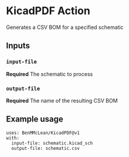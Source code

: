 # KicadPDF Action

Generates a CSV BOM for a specified schematic

## Inputs

### `input-file`

**Required** The schematic to process

### `output-file`

**Required** The name of the resulting CSV BOM

## Example usage
```
uses: BenMMcLean/KicadPDF@v1
with:
  input-file: schematic.kicad_sch
  output-file: schematic.csv
```

